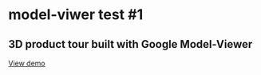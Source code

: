 # model-viwer test #1

## 3D product tour built with Google Model-Viewer

[View demo](https://apcrypto.github.io/model-viewer-test1/)